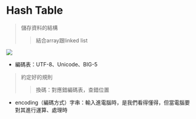 # Hash Table
  > 儲存資料的結構
  >> 結合array跟linked list 
  
  ![](https://upload.wikimedia.org/wikipedia/commons/thumb/7/7d/Hash_table_3_1_1_0_1_0_0_SP.svg/473px-Hash_table_3_1_1_0_1_0_0_SP.svg.png)
  
- 編碼表：UTF-8、Unicode、BIG-5
 > 約定好的規則
 >> 換碼：對應錯編碼表，查錯位置

- encoding（編碼方式）字串：輸入進電腦時，是我們看得懂得，但當電腦要對其進行運算、處理時
